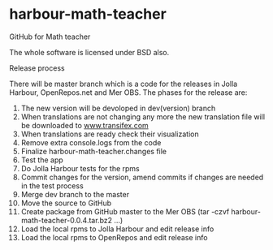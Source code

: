# harbour-math-teacher
GitHub for Math teacher


The whole software is licensed under BSD also.

Release process

There will be master branch which is a code for the releases in Jolla Harbour, OpenRepos.net and Mer OBS. The phases for the release are:

1. The new version will be devoloped in dev(version) branch
2. When translations are not changing any more the new translation file will be downloaded to www.transifex.com
3. When translations are ready check their visualization
4. Remove extra console.logs from the code
5. Finalize harbour-math-teacher.changes file
6. Test the app
7. Do Jolla Harbour tests for the rpms
8. Commit changes for the version, amend commits if changes are needed in the test process
9. Merge dev branch to the master
10. Move the source to GitHub
11. Create package from GitHub master to the Mer OBS (tar -czvf harbour-math-teacher-0.0.4.tar.bz2 ...)
12. Load the local rpms to Jolla Harbour and edit release info
13. Load the local rpms to OpenRepos and edit release info

